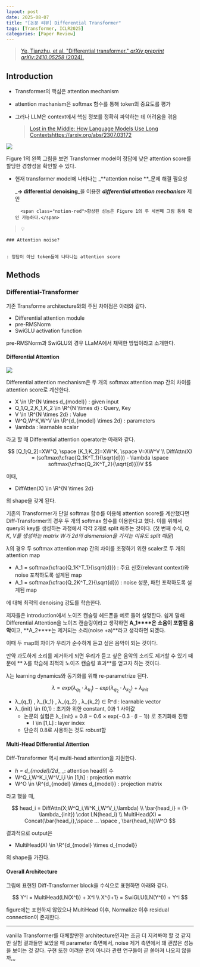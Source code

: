 ```yaml
---
layout: post
date: 2025-08-07
title: "[논문 리뷰] Differential Transformer"
tags: [Transformer, ICLR2025]
categories: [Paper Review]
---
```


> [Ye, Tianzhu, et al. "Differential transformer." ](https://arxiv.org/abs/2410.05258)[_arXiv preprint arXiv:2410.05258_](https://arxiv.org/abs/2410.05258)[ (2024).](https://arxiv.org/abs/2410.05258)



## Introduction

- Transformer의 핵심은 attention mechanism
- attention machanism은 softmax 함수를 통해 token의 중요도를 평가
- 그러나 LLM은 context에서 핵심 정보를 정확히 파악하는 데 어려움을 겪음

	> [Lost in the Middle: How Language Models Use Long Contextshttps://arxiv.org/abs/2307.03172](https://arxiv.org/abs/2307.03172)


![](https://prod-files-secure.s3.us-west-2.amazonaws.com/542b861c-36a8-4051-84e5-8804b6728dba/9083ea56-691a-4752-ae26-47f403431ac8/image.png?X-Amz-Algorithm=AWS4-HMAC-SHA256&X-Amz-Content-Sha256=UNSIGNED-PAYLOAD&X-Amz-Credential=ASIAZI2LB466YS4FVE7P%2F20250811%2Fus-west-2%2Fs3%2Faws4_request&X-Amz-Date=20250811T111125Z&X-Amz-Expires=3600&X-Amz-Security-Token=IQoJb3JpZ2luX2VjELP%2F%2F%2F%2F%2F%2F%2F%2F%2F%2FwEaCXVzLXdlc3QtMiJHMEUCICEF1eXuKcFbnRpHG4d4K4IiSBJER6A1A84CisFa1tyOAiEA2%2F6MFP9EZPZsk4m6YNxpgEHJuaIS2gs8zcdKq6GSGYsqiAQI6%2F%2F%2F%2F%2F%2F%2F%2F%2F%2F%2FARAAGgw2Mzc0MjMxODM4MDUiDLTEbEBuWaeozxfoYSrcA7TPmFP4N0Vtsn6Qvu%2BAyQ6sdB%2Ff0XhKK2PkNzs28KPW4AsfHQjdVnOg7eR3NP5S1cyobDylgCIzopBIqByhH1DhnbhE0Cb4riEUCLPyvFSJ8GmVnWKOWDH8ordgkKAq%2BC2TZOGbiQnMxWHiUUlYxnHxvSJTVBJBZrSF%2FvFPk4ObPhHRmM6jmOTUHdumChZakkI45b4HDhagUvf4fiY%2BcqXVw%2BzuRsP0IsOo5wgfyhmShjKWXLgifZG6fYOJkjzPMRolK1KvgIEMPDUKoYoDiOX%2Fy1cQfHJO7ESkCImozXxPn1tgxUtDAB1yK6TijH5a3MhMg98eHZjANdWzvct1sf1qo6X06rKRlctqFDOmWLNl7wiJHTe33n1y8ve8VVBys01AfTm9TSdsQlIpQ1Tk8X%2FL8xkgxYnUYdYgkTMBhUtQlUEKBW9Tk4pTmLOFCz62iebb8BFpH080UhWKB7zaoQaO2EdSc3x19IaJXC7Ff0ZpFDZsRz1axO4bYBaWDTnQm9UZDo1mZz62MNbytMTgIZZdu0zQVVD9%2BCYOOUv3T6USSv%2BtNtFE0lu1Ab%2FBE%2BpWnchFaOVFCo5kKe%2BIxc6rPNuvUFP2qSwFZ9Ck7EqUcA3QlpC%2FiZgKsC9Bf%2BKRMOyI58QGOqUBt88QPA0Dpz0tv6u%2FymTgRe0D8BlYxZ1%2BYU3cbokjRhuCfgcLzuKuXw2OeLZyY%2FU9hvse9KfqZ39LkNIuSx01QK%2BWkG0bo2q5yGIYMzd3CROufIKvHr8Wxky7j8JjxXEoDSsKh5FiuL2zNkaAeOqDmY9WQ1XS8MA51T%2FTCUL%2BVq6QDROwIVN39OJamyN3qJ9YVMheS86cr7C2nKEffsM%2FHK73jT3e&X-Amz-Signature=f175055161b9cd56437fe3b15c71a45e1d7b04a96044a7edb42de8a99c9542cf&X-Amz-SignedHeaders=host&x-amz-checksum-mode=ENABLED&x-id=GetObject)


Figure 1의 왼쪽 그림을 보면 Transformer model이 정답에 낮은 attention score를 할당한 경향성을 확인할 수 있다.

- 현재 transformer model에 나타나는 _**attention noise **_문제 해결 필요성

	_**→ differential denoising**_을 이용한 _**differential attention mechanism**_ 제안


		<span class="notion-red">향상된 성능은 Figure 1의 두 세번째 그림 통해 확인 가능하다.</span>


> 💡 


	### Attention noise?


	: 정답이 아닌 token들에 나타나는 attention score



## Methods



### Differential-Transformer


기존 Transforme architecture와의 주된 차이점은 아래와 같다.

- Differential attention module
- pre-RMSNorm
- SwiGLU activation function

pre-RMSNorm과 SwiGLU의 경우 LLaMA에서 채택한 방법이라고 소개한다.



#### Differential Attention


![](https://prod-files-secure.s3.us-west-2.amazonaws.com/542b861c-36a8-4051-84e5-8804b6728dba/116d70b2-1963-4810-9167-f4c7d8a06e8f/image.png?X-Amz-Algorithm=AWS4-HMAC-SHA256&X-Amz-Content-Sha256=UNSIGNED-PAYLOAD&X-Amz-Credential=ASIAZI2LB466YS4FVE7P%2F20250811%2Fus-west-2%2Fs3%2Faws4_request&X-Amz-Date=20250811T111125Z&X-Amz-Expires=3600&X-Amz-Security-Token=IQoJb3JpZ2luX2VjELP%2F%2F%2F%2F%2F%2F%2F%2F%2F%2FwEaCXVzLXdlc3QtMiJHMEUCICEF1eXuKcFbnRpHG4d4K4IiSBJER6A1A84CisFa1tyOAiEA2%2F6MFP9EZPZsk4m6YNxpgEHJuaIS2gs8zcdKq6GSGYsqiAQI6%2F%2F%2F%2F%2F%2F%2F%2F%2F%2F%2FARAAGgw2Mzc0MjMxODM4MDUiDLTEbEBuWaeozxfoYSrcA7TPmFP4N0Vtsn6Qvu%2BAyQ6sdB%2Ff0XhKK2PkNzs28KPW4AsfHQjdVnOg7eR3NP5S1cyobDylgCIzopBIqByhH1DhnbhE0Cb4riEUCLPyvFSJ8GmVnWKOWDH8ordgkKAq%2BC2TZOGbiQnMxWHiUUlYxnHxvSJTVBJBZrSF%2FvFPk4ObPhHRmM6jmOTUHdumChZakkI45b4HDhagUvf4fiY%2BcqXVw%2BzuRsP0IsOo5wgfyhmShjKWXLgifZG6fYOJkjzPMRolK1KvgIEMPDUKoYoDiOX%2Fy1cQfHJO7ESkCImozXxPn1tgxUtDAB1yK6TijH5a3MhMg98eHZjANdWzvct1sf1qo6X06rKRlctqFDOmWLNl7wiJHTe33n1y8ve8VVBys01AfTm9TSdsQlIpQ1Tk8X%2FL8xkgxYnUYdYgkTMBhUtQlUEKBW9Tk4pTmLOFCz62iebb8BFpH080UhWKB7zaoQaO2EdSc3x19IaJXC7Ff0ZpFDZsRz1axO4bYBaWDTnQm9UZDo1mZz62MNbytMTgIZZdu0zQVVD9%2BCYOOUv3T6USSv%2BtNtFE0lu1Ab%2FBE%2BpWnchFaOVFCo5kKe%2BIxc6rPNuvUFP2qSwFZ9Ck7EqUcA3QlpC%2FiZgKsC9Bf%2BKRMOyI58QGOqUBt88QPA0Dpz0tv6u%2FymTgRe0D8BlYxZ1%2BYU3cbokjRhuCfgcLzuKuXw2OeLZyY%2FU9hvse9KfqZ39LkNIuSx01QK%2BWkG0bo2q5yGIYMzd3CROufIKvHr8Wxky7j8JjxXEoDSsKh5FiuL2zNkaAeOqDmY9WQ1XS8MA51T%2FTCUL%2BVq6QDROwIVN39OJamyN3qJ9YVMheS86cr7C2nKEffsM%2FHK73jT3e&X-Amz-Signature=46d82d11d5420a87c968d905b475d4d8242f1f68a35e27278b3354e11027b357&X-Amz-SignedHeaders=host&x-amz-checksum-mode=ENABLED&x-id=GetObject)


Differential attention mechanism은 두 개의 softmax attention map 간의 차이를 attention score로 계산한다.

- X \in \R^{N \times d\_{model}} : given input
- Q\_1,Q\_2,K\_1,K\_2 \in \R^{N \times d} : Query, Key
- V \in \R^{N \times 2d} : Value
- W^Q,W^K,W^V \in \R^{d\_{model} \times 2d} : parameters
- \lambda : learnable scalar

라고 할 때 Differential attention operator는 아래와 같다.


$$
[Q_1;Q_2]=XW^Q, \space [K_1;K_2]=XW^K, \space V=XW^V \\
DiffAttn(X) = (softmax(\cfrac{Q_1K^T_1}{\sqrt{d}}) - \lambda \space softmax(\cfrac{Q_2K^T_2}{\sqrt{d}}))V
$$


이때,

- DiffAtten(X) \in \R^{N \times 2d}

의 shape을 갖게 된다.


기존의 Transformer가 단일 softmax 함수를 이용해 attention score를 계산했다면 Diff-Transformer의 경우 두 개의 softmax 함수를 이용한다고 했다. 이를 위해서 query와 key를 생성하는 과정에서 각각 2개로 split 해주는 것이다. <span class="notion-red">(첫 번째 수식, </span><span class="notion-red">_Q, K, V를 생성하는 matrix W가 2d의 dismension을 가지는 이유도 split 때문_</span><span class="notion-red">)</span>


 λ의 경우 두 softmax attention map 간의 차이를 조정하기 위한 scaler로 두 개의 attention map

- A\_1 = softmax(\cfrac{Q\_1K^T\_1}{\sqrt{d}}) : 주요 신호(relevant context)와 noise 포착하도록 설계된 map
- A\_1 = softmax(\cfrac{Q\_2K^T\_2}{\sqrt{d}}) : noise 성분, 패턴 포착하도록 설계된 map 

에 대해 최적의 denoising 강도를 학습한다.


저자들은 introduction에서 노이즈 캔슬링 헤드폰을 예로 들어 설명한다. 쉽게 말해 Differential Attention을 노이즈 캔슬링이라고 생각하면 **A\_1****은 소음이 포함된 음악**이고, **A\_2****는 제거되는 소리(noise +a)**라고 생각하면 되겠다. 


이때 두 map의 차이가 우리가 순수하게 듣고 싶은 음악이 되는 것이다. 


만약 과도하게 소리를 제거하게 되면 우리가 듣고 싶은 음악의 소리도 제거할 수 있기 때문에 ** λ를 학습해 최적의 노이즈 캔슬링 효과**를 얻고자 하는 것이다.


λ는 learning dynamics와 동기화를 위해 re-parametrize 된다.


$$
\lambda = exp(\lambda_{q_1} \cdot \lambda_{k_1}) - exp(\lambda_{q_2} \cdot \lambda_{k_2}) + \lambda_{init}
$$

- λ\_{q\_1} , λ\_{k\_1} , λ\_{q\_2} , λ\_{k\_2} ∈ R^d : learnable vector
- λ\_{init} \in (0,1) : 초기화 위한 constant, 0과 1 사이값
	- 논문의 실험은 λ\_{init} = 0.8 − 0.6 × exp(−0.3 · (l − 1)) 로 초기화해 진행
		- l \in [1,L] : layer index
	- 단순히 0.8로 사용하는 것도 robust함


#### **Multi-Head Differential Attention**


Diff-Transformer 역시 multi-head attention을 지원한다.

- _h = d\_{model}/2d__ _: attention head의 수
- W^Q\_i,W^K\_i,W^V\_i,i \in [1,h] : projection matrix
- W^O \in \R^{d\_{model} \times d\_{model}} : projection matrix

라고 했을 때,


$$
head_i = DiffAttn(X;W^Q_i,W^K_i,W^V_i,\lambda) \\
\bar{head_i} = (1-\lambda_{init}) \cdot LN(head_i) \\
MultiHead(X) = Concat(\bar{head_i},\space ... \space , \bar{head_h})W^O
$$


결과적으로 output은

- MultiHead(X) \in \R^{d\_{model} \times d\_{model}}

의 shape을 가진다.



#### Overall Architecture


그림에 표현된 Diff-Transformer block을 수식으로 표현하면 아래와 같다.


$$
Y^l = MultiHead(LN(X^l)) + X^l \\
X^{l+1} = SwiGLU(LN(Y^l)) + Y^l
$$


figure에는 표현하지 않았으나 MultiHead 이후, Normalize 이후 residual connection이 존재한다.


---


vanilla Transformer를 대체할만한 architecture인지는 조금 더 지켜봐야 할 것 같지만 실험 결과들만 보았을 때 parameter 측면에서, noise 제거 측면에서 꽤 괜찮은 성능을 보이는 것 같다. 구현 또한 어려운 편이 아니라 관련 연구들이 곧 쏟아져 나오지 않을까,,,

